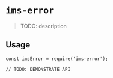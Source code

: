 # `ims-error`

> TODO: description

## Usage

```
const imsError = require('ims-error');

// TODO: DEMONSTRATE API
```
